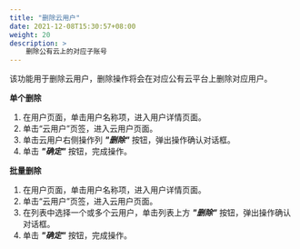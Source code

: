```yaml
---
title: "删除云用户"
date: 2021-12-08T15:30:57+08:00
weight: 20
description: >
    删除公有云上的对应子账号
---
```


该功能用于删除云用户，删除操作将会在对应公有云平台上删除对应用户。

**单个删除**

1. 在用户页面，单击用户名称项，进入用户详情页面。
2. 单击“云用户”页签，进入云用户页面。
3. 单击云用户右侧操作列 **_"删除"_** 按钮，弹出操作确认对话框。
4. 单击 **_"确定"_** 按钮，完成操作。

**批量删除**

1. 在用户页面，单击用户名称项，进入用户详情页面。
2. 单击“云用户”页签，进入云用户页面。
3. 在列表中选择一个或多个云用户，单击列表上方 **_"删除"_** 按钮，弹出操作确认对话框。
4. 单击 **_"确定"_** 按钮，完成操作。